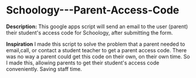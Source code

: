 # Schoology---Parent-Access-Code

**Description:** This google apps script will send an email to the user (parent) their student's access code for Schoology, after submitting the form.


**Inspiration** I made this script to solve the problem that a parent needed to email,call, or contact a student teacher to get a parent access code. There was no way a parent could get this code on their own, on their own time. So I made this, allowing parents to get their student's access code conveniently. Saving staff time.
